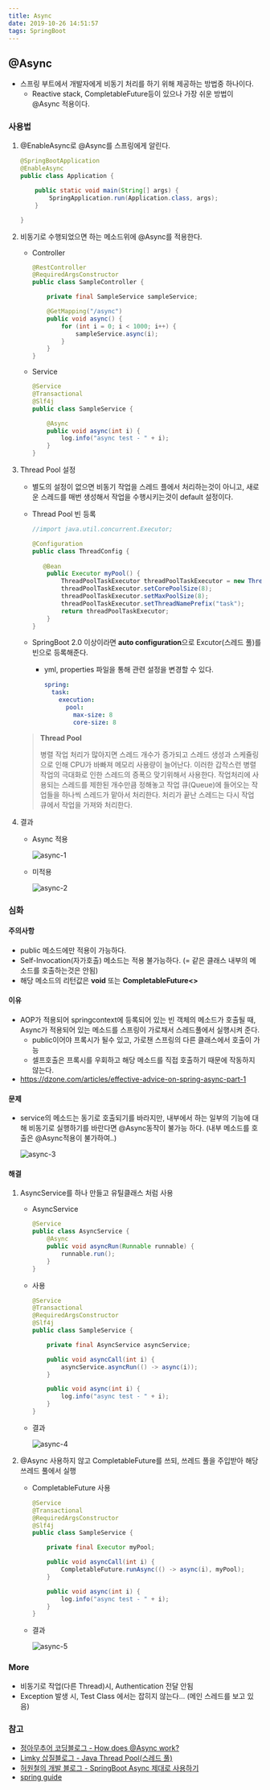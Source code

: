 ```yaml
---
title: Async
date: 2019-10-26 14:51:57
tags: SpringBoot
---
```


## @Async

- 스프링 부트에서 개발자에게 비동기 처리를 하기 위해 제공하는 방법중 하나이다.
  - Reactive stack, CompletableFuture등이 있으나 가장 쉬운 방법이 @Async 적용이다.

### 사용법

1. @EnableAsync로 @Async를 스프링에게 알린다.

   ```java
   @SpringBootApplication
   @EnableAsync
   public class Application {
   
       public static void main(String[] args) {
           SpringApplication.run(Application.class, args);
       }
   
   }
   ```

2. 비동기로 수행되었으면 하는 메소드위에 @Async를 적용한다.

   - Controller

     ```java
     @RestController
     @RequiredArgsConstructor
     public class SampleController {
     
         private final SampleService sampleService;
     
         @GetMapping("/async")
         public void async() {
             for (int i = 0; i < 1000; i++) {
                 sampleService.async(i);
             }
         }
     }
     ```

   - Service

     ```java
     @Service
     @Transactional
     @Slf4j
     public class SampleService {
     
         @Async
         public void async(int i) {
             log.info("async test - " + i);
         }
     }
     ```

3. Thread Pool 설정

   - 별도의 설정이 없으면 비동기 작업을 스레드 플에서 처리하는것이 아니고, 새로운 스레드를 매번 생성해서 작업을 수행시키는것이 default 설정이다.

   - Thread Pool 빈 등록

     ```java
     //import java.util.concurrent.Executor;
     
     @Configuration
     public class ThreadConfig {
         
       	@Bean
         public Executor myPool() {
             ThreadPoolTaskExecutor threadPoolTaskExecutor = new ThreadPoolTaskExecutor();
             threadPoolTaskExecutor.setCorePoolSize(8);
             threadPoolTaskExecutor.setMaxPoolSize(8);
             threadPoolTaskExecutor.setThreadNamePrefix("task");
             return threadPoolTaskExecutor;
         }
     }
     ```

   - SpringBoot 2.0 이상이라면 **auto configuration**으로 Excutor(스레드 풀)를 빈으로 등록해준다.

     - yml, properties 파일을 통해 관련 설정을 변경할 수 있다.

       ```yml
       spring:
         task:
           execution:
             pool:
               max-size: 8
               core-size: 8
       ```

   > **Thread Pool**
   >
   > 병렬 작업 처리가 많아지면 스레드 개수가 증가되고 스레드 생성과 스케쥴링으로 인해 CPU가 바빠져 메모리 사용량이 늘어난다.
   > 이러한 갑작스런 병렬작업의 극대화로 인한 스레드의 증폭으 맞기위해서 사용한다.
   > 작업처리에 사용되는 스레드를 제한된 개수만큼 정해놓고 작업 큐(Queue)에 들어오는 작업들을 하나씩 스레드가 맡아서 처리한다. 처리가 끝난 스레드는 다시 작업 큐에서 작업을 가져와 처리한다.

   

4. 결과

   - Async 적용

     ![async-1](images/springboot/Async/async-1.png)

   - 미적용

     ![async-2](images/springboot/Async/async-2.png)

### 심화

#### 주의사항

- public 메소드에만 적용이 가능하다.
- Self-Invocation(자가호출) 메소드는 적용 불가능하다. (= 같은 클래스 내부의 메소드를 호출하는것은 안됨)
- 해당 메소드의 리턴값은 **void** 또는 **CompletableFuture<>**

#### 이유

- AOP가 적용되어 springcontext에 등록되어 있는 빈 객체의 메소드가 호출될 때, Async가 적용되어 있는 메소드를 스프링이 가로채서 스레드풀에서 실행시켜 준다.
  - public이어야 프록시가 될수 있고, 가로챈 스프링의 다른 클래스에서 호출이 가능
  - 셀프호출은 프록시를 우회하고 해당 메소드를 직접 호출하기 때문에 작동하지 않는다.
- https://dzone.com/articles/effective-advice-on-spring-async-part-1

#### 문제

- service의 메소드는 동기로 호출되기를 바라지만, 내부에서 하는 일부의 기능에 대해 비동기로 실행하기를 바란다면 @Async동작이 불가능 하다. (내부 메소드를 호출은 @Async적용이 불가하여..)

  ![async-3](images/springboot/Async/async-3.png)

#### 해결

1. AsyncService를 하나 만들고 유틸클래스 처럼 사용

   - AsyncService

     ```java
     @Service
     public class AsyncService {
         @Async
         public void asyncRun(Runnable runnable) {
             runnable.run();
         }
     }
     ```

   - 사용

     ```java
     @Service
     @Transactional
     @RequiredArgsConstructor
     @Slf4j
     public class SampleService {
     
         private final AsyncService asyncService;
     
         public void asyncCall(int i) {
             asyncService.asyncRun(() -> async(i));
         }
     
         public void async(int i) {
             log.info("async test - " + i);
         }
     }
     ```

   - 결과

     ![async-4](images/springboot/Async/async-4.png)

2. @Async 사용하지 않고 CompletableFuture를 쓰되, 쓰레드 풀을 주입받아 해당 쓰레드 풀에서 실행

   - CompletableFuture 사용

     ```java
     @Service
     @Transactional
     @RequiredArgsConstructor
     @Slf4j
     public class SampleService {
     
         private final Executor myPool;
     
         public void asyncCall(int i) {
             CompletableFuture.runAsync(() -> async(i), myPool);
         }
     
         public void async(int i) {
             log.info("async test - " + i);
         }
     }
     ```

   - 결과

     ![async-5](images/springboot/Async/async-5.png)

### More

- 비동기로 작업(다른 Thread)시, Authentication 전달 안됨
- Exception 발생 시, Test Class 에서는 잡히지 않는다... (메인 스레드를 보고 있음)

### 참고

- [정아무추어 코딩블로그 - How does @Async work?](https://jeong-pro.tistory.com/187)
- [Limky 삽질블로그 - Java Thread Pool(스레드 풀)](https://limkydev.tistory.com/55)
- [허원철의 개발 블로그 - SpringBoot Async 제대로 사용하기](https://heowc.tistory.com/68)
- [spring guide](https://spring.io/guides/gs/async-method/)

<br><br>
